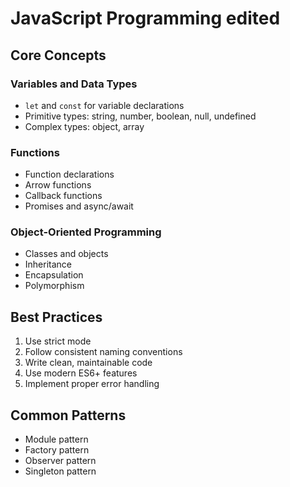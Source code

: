 # JavaScript Programming edited

## Core Concepts

### Variables and Data Types

- `let` and `const` for variable declarations
- Primitive types: string, number, boolean, null, undefined
- Complex types: object, array

### Functions

- Function declarations
- Arrow functions
- Callback functions
- Promises and async/await

### Object-Oriented Programming

- Classes and objects
- Inheritance
- Encapsulation
- Polymorphism

## Best Practices

1. Use strict mode
2. Follow consistent naming conventions
3. Write clean, maintainable code
4. Use modern ES6+ features
5. Implement proper error handling

## Common Patterns

- Module pattern
- Factory pattern
- Observer pattern
- Singleton pattern
